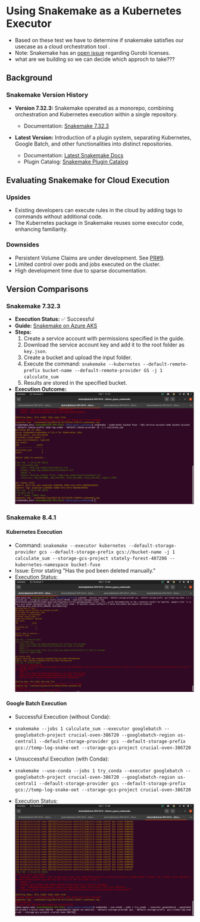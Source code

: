 # Using Snakemake as a Kubernetes Executor

- Based on these test we have to determine if snakemake satisfies our usecase as a cloud orchestration tool .
- Note: Snakemake has an [open issue](https://github.com/snakemake/snakemake/issues/1801) regarding Gurobi licenses.
- what are we building so we can decide which approch to take???

## Background

### Snakemake Version History

- **Version 7.32.3:** Snakemake operated as a monorepo, combining orchestration and Kubernetes execution within a single repository.
  - Documentation: [Snakemake 7.32.3](https://snakemake.readthedocs.io/en/v7.32.3/index.html)

- **Latest Version:** Introduction of a plugin system, separating Kubernetes, Google Batch, and other functionalities into distinct repositories.
  - Documentation: [Latest Snakemake Docs](https://snakemake.readthedocs.io/en/stable/)
  - Plugin Catalog: [Snakemake Plugin Catalog](https://snakemake.github.io/snakemake-plugin-catalog/index.html)

## Evaluating Snakemake for Cloud Execution

### Upsides

- Existing developers can execute rules in the cloud by adding tags to commands without additional code.
- The Kubernetes package in Snakemake reuses some executor code, enhancing familiarity.

### Downsides

- Persistent Volume Claims are under development. See [PR#9](https://github.com/snakemake/snakemake-executor-plugin-kubernetes/pull/9).
- Limited control over pods and jobs executed on the cluster.
- High development time due to sparse documentation.

## Version Comparisons

### Snakemake 7.32.3

- **Execution Status:** ✅ Successful
- **Guide:** [Snakemake on Azure AKS](https://snakemake.readthedocs.io/en/v7.32.3/executor_tutorial/azure_aks.html)
- **Steps:**
  1. Create a service account with permissions specified in the guide.
  2. Download the service account key and add it to the root folder as `key.json`.
  3. Create a bucket and upload the input folder.
  4. Execute the command:
     ``
     snakemake --kubernetes --default-remote-prefix bucket-name --default-remote-provider GS -j 1 calculate_sum
     ``
  5. Results are stored in the specified bucket.
- **Execution Outcome:** ![Successful Execution](img/k8-s7-sucess.png)

### Snakemake 8.4.1

#### Kubernetes Execution

- Command: `snakemake --executor kubernetes --default-storage-provider gcs --default-storage-prefix gcs://bucket-name -j 1 calculate_sum --storage-gcs-project stately-forest-407206 --kubernetes-namespace bucket-fuse`
- Issue: Error stating "Has the pod been deleted manually."
- Execution Status: ![Error](img/k8-latest-error.png)

#### Google Batch Execution

- Successful Execution (without Conda):
- `snakemake --jobs 1 calculate_sum --executor googlebatch --googlebatch-project crucial-oven-386720 --googlebatch-region us-central1 --default-storage-provider gcs --default-storage-prefix gcs://temp-log-snake-oet --storage-gcs-project crucial-oven-386720`
  
- Unsuccessful Execution (with Conda):
- `snakemake --use-conda --jobs 1 try_conda --executor googlebatch --googlebatch-project crucial-oven-386720 --googlebatch-region us-central1 --default-storage-provider gcs --default-storage-prefix gcs://temp-log-snake-oet --storage-gcs-project crucial-oven-386720`
- Execution Status: ![Error](img/batch-use-conda-error.png)
